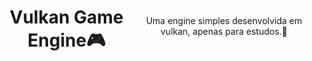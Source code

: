 <body style="display:flex;align-items:center;justify-content:center;text-align:center">

  <h1>Vulkan Game Engine🎮</h1>
  <p>Uma engine simples desenvolvida em vulkan, apenas para estudos.👻</p>
  
</body>
